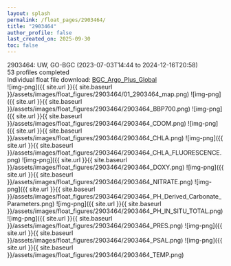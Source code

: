 ```yaml
---
layout: splash
permalink: /float_pages/2903464/
title: "2903464"
author_profile: false
last_created_on: 2025-09-30
toc: false
---
```

 
2903464: UW, GO-BGC (2023-07-03T14:44 to 2024-12-16T20:58)\
53 profiles completed\
Individual float file download: [BGC_Argo_Plus_Global](https://ftp.soest.hawaii.edu/bgc_argo_plus/Individual_Floats/outliers_removed/2903464_Sprof_processed.nc)\
![img-png]({{ site.url }}{{ site.baseurl }}/assets/images/float_figures/2903464/01_2903464_map.png)
![img-png]({{ site.url }}{{ site.baseurl }}/assets/images/float_figures/2903464/2903464_BBP700.png)
![img-png]({{ site.url }}{{ site.baseurl }}/assets/images/float_figures/2903464/2903464_CDOM.png)
![img-png]({{ site.url }}{{ site.baseurl }}/assets/images/float_figures/2903464/2903464_CHLA.png)
![img-png]({{ site.url }}{{ site.baseurl }}/assets/images/float_figures/2903464/2903464_CHLA_FLUORESCENCE.png)
![img-png]({{ site.url }}{{ site.baseurl }}/assets/images/float_figures/2903464/2903464_DOXY.png)
![img-png]({{ site.url }}{{ site.baseurl }}/assets/images/float_figures/2903464/2903464_NITRATE.png)
![img-png]({{ site.url }}{{ site.baseurl }}/assets/images/float_figures/2903464/2903464_PH_Derived_Carbonate_Parameters.png)
![img-png]({{ site.url }}{{ site.baseurl }}/assets/images/float_figures/2903464/2903464_PH_IN_SITU_TOTAL.png)
![img-png]({{ site.url }}{{ site.baseurl }}/assets/images/float_figures/2903464/2903464_PRES.png)
![img-png]({{ site.url }}{{ site.baseurl }}/assets/images/float_figures/2903464/2903464_PSAL.png)
![img-png]({{ site.url }}{{ site.baseurl }}/assets/images/float_figures/2903464/2903464_TEMP.png)
